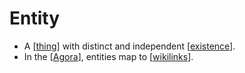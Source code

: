 # Entity

- A [[thing]] with distinct and independent [[existence]].
- In the [[Agora]], entities map to [[wikilinks]].


[//begin]: # "Autogenerated link references for markdown compatibility"
[thing]: thing "Thing"
[existence]: existence "Existence"
[Agora]: agora "Agora"
[wikilinks]: wikilinks "Wikilinks"
[//end]: # "Autogenerated link references"